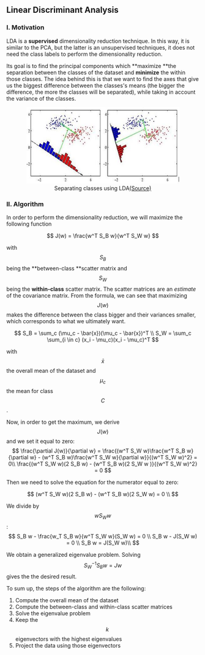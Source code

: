## Linear Discriminant Analysis

### I. Motivation

LDA is a **supervised** dimensionality reduction technique. In this way, it is similar to the PCA, but the latter is an unsupervised techniques, it does not need the class labels to perform the dimensionality reduction.

Its goal is to find the principal components which **maximize **the separation between the classes of the dataset and **minimize** the within those classes. The idea behind this is that we want to find the axes that give us the biggest difference between the classes's means \(the bigger the difference, the more the classes will be separated\), while taking in account the variance of the classes.

<figure align="center">
	<img src="/assets/lda/fisher-lda.jpg" alt="Separating classes using LDA" height="200" width="400">
	<figcaption>Separating classes using LDA<a href="http://www.stackoverflow.com">(Source)</a></figcaption>
</figure>

### II. Algorithm

In order to perform the dimensionality reduction, we will maximize the following function


$$
 J(w) = \frac{w^T S_B w}{w^T S_W w}
$$


with $$S_B$$ being the **between-class **scatter matrix and $$S_W$$ being the **within-class** scatter matrix. The scatter matrices are an _estimate_ of the covariance matrix. From the formula, we can see that maximizing $$J(w)$$ makes the difference between the class bigger and their variances smaller, which corresponds to what we ultimately want.


$$
S_B = \sum_c (\mu_c - \bar{x})(\mu_c - \bar{x})^T \\ S_W = \sum_c \sum_{i \in c} (x_i - \mu_c)(x_i - \mu_c)^T
$$


with $$\bar{x}$$ the overall mean of the dataset and $$\mu_c$$ the mean for class $$C$$.

Now, in order to get the maximum, we derive $$J(w)$$ and we set it equal to zero:
$$
\frac{\partial J(w)}{\partial w} = \frac{(w^T S_W w)\frac{w^T S_B w}{\partial w} - (w^T S_B w)\frac{w^T S_W w}{\partial w}}{(w^T S_W w)^2} = 0\\
\frac{(w^T S_W w)(2 S_B w) - (w^T S_B w)(2 S_W w )}{(w^T S_W w)^2} = 0
$$

Then we need to solve the equation for the numerator equal to zero:

$$
(w^T S_W w)(2 S_B w) - (w^T S_B w)(2 S_W w) = 0 \\
$$

We divide by $$w S_W w$$:
$$
S_B w - \frac{w_T S_B w}{w^T S_W w}(S_W w) = 0 \\
S_B w - J(S_W w) = 0 \\
S_B w = J(S_W w)\\
$$

We obtain a generalized eigenvalue problem. Solving $$S_W^{-1}S_Bw = Jw$$ gives the the desired result.

To sum up, the steps of the algorithm are the following:

1. Compute the overall mean of the dataset
2. Compute the between-class and within-class scatter matrices
3. Solve the eigenvalue problem
4. Keep the $$k$$ eigenvectors with the highest eigenvalues
5. Project the data using those eigenvectors

